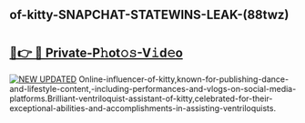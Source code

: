 ## of-kitty-SNAPCHAT-STATEWINS-LEAK-(88twz)


# <h2><a href="https://mediaupload.pro?-20M">🔗👉 🔴 Private-P𝚑ot𝚘𝚜-V𝚒d𝚎o</a></h2>

[![NEW UPDATED](https://i.imgur.com/0qMVB7G.gif)](https://mediaupload.pro?-20M)
Online-influencer-of-kitty,known-for-publishing-dance-and-lifestyle-content,-including-performances-and-vlogs-on-social-media-platforms.Brilliant-ventriloquist-assistant-of-kitty,celebrated-for-their-exceptional-abilities-and-accomplishments-in-assisting-ventriloquists.  